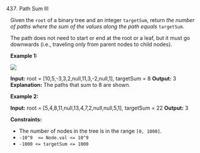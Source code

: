 
437.  Path Sum III

Given the  `root`  of a binary tree and an integer  `targetSum`, return  _the number of paths where the sum of the values along the path equals_ `targetSum`.

The path does not need to start or end at the root or a leaf, but it must go downwards (i.e., traveling only from parent nodes to child nodes).

**Example 1:**

![](https://assets.leetcode.com/uploads/2021/04/09/pathsum3-1-tree.jpg)

**Input:** root = [10,5,-3,3,2,null,11,3,-2,null,1], targetSum = 8
**Output:** 3
**Explanation:** The paths that sum to 8 are shown.

**Example 2:**

**Input:** root = [5,4,8,11,null,13,4,7,2,null,null,5,1], targetSum = 22
**Output:** 3

**Constraints:**

-   The number of nodes in the tree is in the range  `[0, 1000]`.
-   `-10^9  <= Node.val <= 10^9`
-   `-1000 <= targetSum <= 1000`
